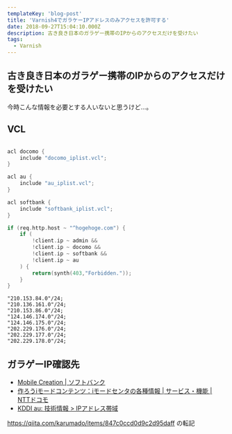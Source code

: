 ```yaml
---
templateKey: 'blog-post'
title: 'Varnish4でガラケーIPアドレスのみアクセスを許可する'
date: 2018-09-27T15:04:10.000Z
description: 古き良き日本のガラゲー携帯のIPからのアクセスだけを受けたい
tags:
  - Varnish
---
```


## 古き良き日本のガラゲー携帯のIPからのアクセスだけを受けたい
今時こんな情報を必要とする人いないと思うけど…。

## VCL

```c

acl docomo {
    include "docomo_iplist.vcl";
}

acl au {
    include "au_iplist.vcl";
}

acl softbank {
    include "softbank_iplist.vcl";
}

if (req.http.host ~ "^hogehoge.com") {
    if (
        !client.ip ~ admin &&
        !client.ip ~ docomo &&
        !client.ip ~ softbank &&
        !client.ip ~ au
    ) {
        return(synth(403,"Forbidden."));
    }
}
```

```docomo_iplist.vcl
"210.153.84.0"/24;
"210.136.161.0"/24;
"210.153.86.0"/24;
"124.146.174.0"/24;
"124.146.175.0"/24;
"202.229.176.0"/24;
"202.229.177.0"/24;
"202.229.178.0"/24;
```

## ガラゲーIP確認先
- [Mobile Creation | ソフトバンク ]([http://creation.mb.softbank.jp/mc/tech/tech_web/web_ipaddress.html](http://creation.mb.softbank.jp/mc/tech/tech_web/web_ipaddress.html))
- [作ろうiモードコンテンツ：iモードセンタの各種情報 | サービス・機能 | NTTドコモ ]([https://www.nttdocomo.co.jp/service/developer/make/content/ip/](https://www.nttdocomo.co.jp/service/developer/make/content/ip/))
- [KDDI au: 技術情報 > IPアドレス帯域 ]([http://www.au.kddi.com/ezfactory/tec/spec/ezsava_ip.html](http://www.au.kddi.com/ezfactory/tec/spec/ezsava_ip.html))


https://qiita.com/karumado/items/847c0ccd0d9c2d95daff の転記